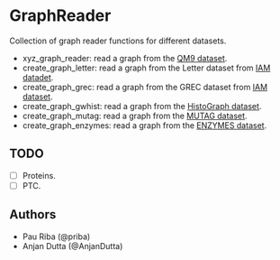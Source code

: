 # GraphReader

Collection of graph reader functions for different datasets.

- xyz_graph_reader: read a graph from the [QM9 dataset](http://quantum-machine.org/datasets/).
- create_graph_letter: read a graph from the Letter dataset from [IAM datadet](http://www.fki.inf.unibe.ch/databases/iam-graph-database).
- create_graph_grec: read a graph from the GREC dataset from [IAM dataset](http://www.fki.inf.unibe.ch/databases/iam-graph-database).
- create_graph_gwhist: read a graph from the [HistoGraph dataset](http://www.histograph.ch/).
- create_graph_mutag: read a graph from the [MUTAG dataset](https://figshare.com/articles/MUTAG_and_ENZYMES_DataSet/899875).
- create_graph_enzymes: read a graph from the [ENZYMES dataset](https://figshare.com/articles/MUTAG_and_ENZYMES_DataSet/899875).

## TODO

- [ ] Proteins.
- [ ] PTC.

## Authors

* Pau Riba (@priba)
* Anjan Dutta (@AnjanDutta)
